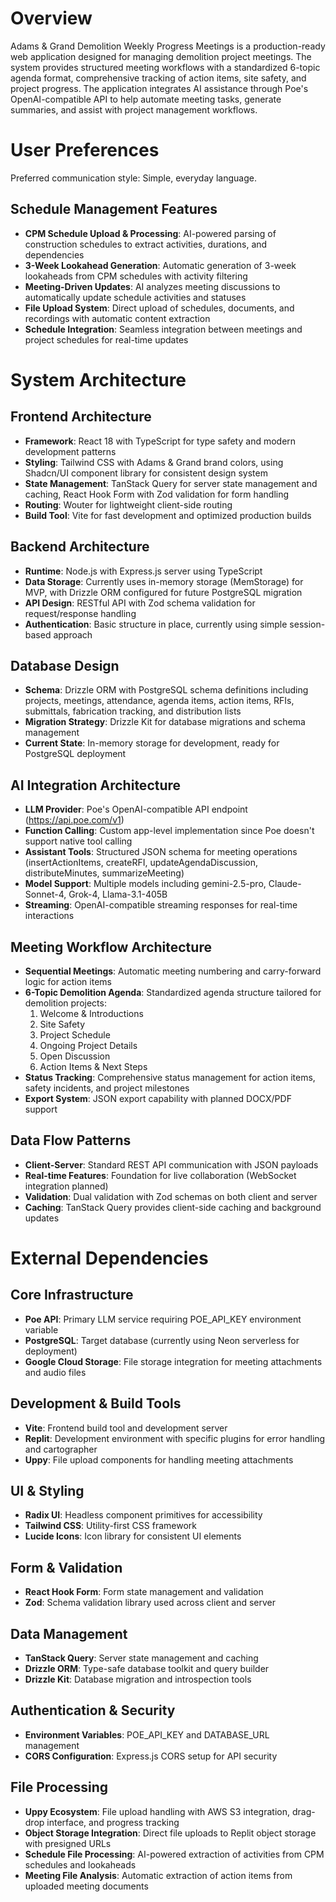 # Overview

Adams & Grand Demolition Weekly Progress Meetings is a production-ready web application designed for managing demolition project meetings. The system provides structured meeting workflows with a standardized 6-topic agenda format, comprehensive tracking of action items, site safety, and project progress. The application integrates AI assistance through Poe's OpenAI-compatible API to help automate meeting tasks, generate summaries, and assist with project management workflows.

# User Preferences

Preferred communication style: Simple, everyday language.

## Schedule Management Features
- **CPM Schedule Upload & Processing**: AI-powered parsing of construction schedules to extract activities, durations, and dependencies
- **3-Week Lookahead Generation**: Automatic generation of 3-week lookaheads from CPM schedules with activity filtering
- **Meeting-Driven Updates**: AI analyzes meeting discussions to automatically update schedule activities and statuses
- **File Upload System**: Direct upload of schedules, documents, and recordings with automatic content extraction
- **Schedule Integration**: Seamless integration between meetings and project schedules for real-time updates

# System Architecture

## Frontend Architecture
- **Framework**: React 18 with TypeScript for type safety and modern development patterns
- **Styling**: Tailwind CSS with Adams & Grand brand colors, using Shadcn/UI component library for consistent design system
- **State Management**: TanStack Query for server state management and caching, React Hook Form with Zod validation for form handling
- **Routing**: Wouter for lightweight client-side routing
- **Build Tool**: Vite for fast development and optimized production builds

## Backend Architecture
- **Runtime**: Node.js with Express.js server using TypeScript
- **Data Storage**: Currently uses in-memory storage (MemStorage) for MVP, with Drizzle ORM configured for future PostgreSQL migration
- **API Design**: RESTful API with Zod schema validation for request/response handling
- **Authentication**: Basic structure in place, currently using simple session-based approach

## Database Design
- **Schema**: Drizzle ORM with PostgreSQL schema definitions including projects, meetings, attendance, agenda items, action items, RFIs, submittals, fabrication tracking, and distribution lists
- **Migration Strategy**: Drizzle Kit for database migrations and schema management
- **Current State**: In-memory storage for development, ready for PostgreSQL deployment

## AI Integration Architecture
- **LLM Provider**: Poe's OpenAI-compatible API endpoint (https://api.poe.com/v1)
- **Function Calling**: Custom app-level implementation since Poe doesn't support native tool calling
- **Assistant Tools**: Structured JSON schema for meeting operations (insertActionItems, createRFI, updateAgendaDiscussion, distributeMinutes, summarizeMeeting)
- **Model Support**: Multiple models including gemini-2.5-pro, Claude-Sonnet-4, Grok-4, Llama-3.1-405B
- **Streaming**: OpenAI-compatible streaming responses for real-time interactions

## Meeting Workflow Architecture
- **Sequential Meetings**: Automatic meeting numbering and carry-forward logic for action items
- **6-Topic Demolition Agenda**: Standardized agenda structure tailored for demolition projects:
  1. Welcome & Introductions
  2. Site Safety
  3. Project Schedule
  4. Ongoing Project Details
  5. Open Discussion
  6. Action Items & Next Steps
- **Status Tracking**: Comprehensive status management for action items, safety incidents, and project milestones
- **Export System**: JSON export capability with planned DOCX/PDF support

## Data Flow Patterns
- **Client-Server**: Standard REST API communication with JSON payloads
- **Real-time Features**: Foundation for live collaboration (WebSocket integration planned)
- **Validation**: Dual validation with Zod schemas on both client and server
- **Caching**: TanStack Query provides client-side caching and background updates

# External Dependencies

## Core Infrastructure
- **Poe API**: Primary LLM service requiring POE_API_KEY environment variable
- **PostgreSQL**: Target database (currently using Neon serverless for deployment)
- **Google Cloud Storage**: File storage integration for meeting attachments and audio files

## Development & Build Tools
- **Vite**: Frontend build tool and development server
- **Replit**: Development environment with specific plugins for error handling and cartographer
- **Uppy**: File upload components for handling meeting attachments

## UI & Styling
- **Radix UI**: Headless component primitives for accessibility
- **Tailwind CSS**: Utility-first CSS framework
- **Lucide Icons**: Icon library for consistent UI elements

## Form & Validation
- **React Hook Form**: Form state management and validation
- **Zod**: Schema validation library used across client and server

## Data Management
- **TanStack Query**: Server state management and caching
- **Drizzle ORM**: Type-safe database toolkit and query builder
- **Drizzle Kit**: Database migration and introspection tools

## Authentication & Security
- **Environment Variables**: POE_API_KEY and DATABASE_URL management
- **CORS Configuration**: Express.js CORS setup for API security

## File Processing
- **Uppy Ecosystem**: File upload handling with AWS S3 integration, drag-drop interface, and progress tracking
- **Object Storage Integration**: Direct file uploads to Replit object storage with presigned URLs
- **Schedule File Processing**: AI-powered extraction of activities from CPM schedules and lookaheads
- **Meeting File Analysis**: Automatic extraction of action items from uploaded meeting documents